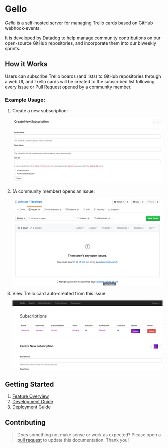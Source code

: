 # Gello
_Gello_ is a self-hosted server for managing Trello cards based on GitHub webhook-events.

It is developed by Datadog to help manage community contributions on our open-source GitHub repositories, and incorporate them into our biweekly sprints.

## How it Works

Users can subscribe Trello boards (and lists) to GitHub repositories through a web UI, and Trello cards will be created to the subscribed list following every Issue or Pull Request opened by a community member.
 
### Example Usage:

1. Create a new subscription:

    ![Creating a Subscription](images/demo/01_create_subscription.gif)

2. (A community member) opens an issue:

    ![Opening an Issue](images/demo/02_new_issue.gif)

3. View Trello card auto-created from this issue:

    ![Viewing new card](images/demo/03_view_card.gif)


## Getting Started

1. [Feature Overview](docs/feature.md)
2. [Development Guide](docs/development.md)
3. [Deployment Guide](docs/deployment.md)

## Contributing

> Does something not make sense or work as expected? Please open a [pull request](https://github.com/DataDog/gello/compare) to update this documentation. Thank you!
